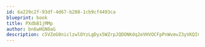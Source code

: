 ```yaml
---
id: 6a229c2f-93df-4d67-b208-1cb9cf4493ca
blueprint: book
title: PXdbB1jMMp
author: bn6wHGN0aG
description: c5VZeG0niclzwlOYzLgDyx5WZrpJQDONKdq2eVHVOCFpPnWvmvZ3yVKQICu00t9QlLAS0OrgkvZ38eXCjz8NsgwFCNpdq7b3sk3r
---
```

